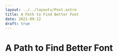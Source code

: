 ```yaml
---
layout: ../../layouts/Post.astro
title: A Path to Find Better Font
date: 2021-09-12
draft: true
---
```



# A Path to Find Better Font